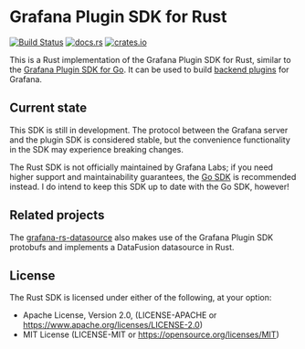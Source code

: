 # Grafana Plugin SDK for Rust

[![Build Status](https://github.com/sd2k/grafana-plugin-sdk-rust/actions/workflows/rust.yml/badge.svg)](https://github.com/sd2k/grafana-plugin-sdk-rust/actions/workflows/rust.yml)
[![docs.rs](https://docs.rs/grafana-plugin-sdk-rust/badge.svg)](https://docs.rs/grafana-plugin-sdk-rust)
[![crates.io](https://img.shields.io/crates/v/grafana-plugin-sdk-rust.svg)](https://crates.io/crates/grafana-plugin-sdk-rust)

This is a Rust implementation of the Grafana Plugin SDK for Rust, similar to the [Grafana Plugin SDK for Go][go]. It can be used to build [backend plugins][] for Grafana.

## Current state

This SDK is still in development. The protocol between the Grafana server and the plugin SDK is considered stable, but the convenience functionality in the SDK may experience breaking changes.

The Rust SDK is not officially maintained by Grafana Labs; if you need higher support and maintainability guarantees, the [Go SDK][go] is recommended instead. I do intend to keep this SDK up to date with the Go SDK, however!

## Related projects


The [grafana-rs-datasource] also makes use of the Grafana Plugin SDK protobufs and implements a DataFusion datasource in Rust.

[backend plugins]: https://grafana.com/docs/grafana/latest/developers/plugins/backend/
[go]: https://pkg.go.dev/github.com/grafana/grafana-plugin-sdk-go
[grafana-rs-datasource]: https://github.com/toddtreece/grafana-rs-datasource

## License

The Rust SDK is licensed under either of the following, at your option:

- Apache License, Version 2.0, (LICENSE-APACHE or https://www.apache.org/licenses/LICENSE-2.0)
- MIT License (LICENSE-MIT or https://opensource.org/licenses/MIT)
